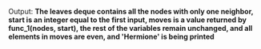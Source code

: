 Output: **The leaves deque contains all the nodes with only one neighbor, start is an integer equal to the first input, moves is a value returned by func_1(nodes, start), the rest of the variables remain unchanged, and all elements in moves are even, and 'Hermione' is being printed**